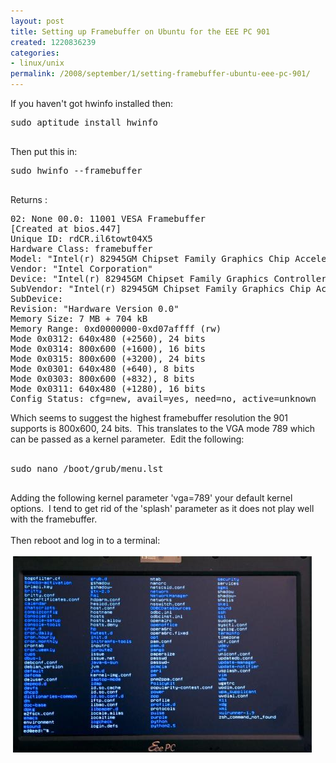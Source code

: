 ```yaml
---
layout: post
title: Setting up Framebuffer on Ubuntu for the EEE PC 901
created: 1220836239
categories:
- linux/unix
permalink: /2008/september/1/setting-framebuffer-ubuntu-eee-pc-901/
---
```

<p>If you haven't got hwinfo installed then:</p>
<pre>
sudo aptitude install hwinfo

</pre>
<p>Then put this in:</p>
<pre>
sudo hwinfo --framebuffer

</pre>
<p>Returns :</p>
<pre>
02: None 00.0: 11001 VESA Framebuffer
[Created at bios.447]
Unique ID: rdCR.il6towt04X5
Hardware Class: framebuffer<br />Model: &quot;Intel(r) 82945GM Chipset Family Graphics Chip Accelerated VGA BIOS Intel(r) 82945GM Chipset Family Graphics Controller&quot;<br />Vendor: &quot;Intel Corporation&quot;<br />Device: &quot;Intel(r) 82945GM Chipset Family Graphics Controller&quot;<br />SubVendor: &quot;Intel(r) 82945GM Chipset Family Graphics Chip Accelerated VGA BIOS&quot;<br />SubDevice:<br />Revision: &quot;Hardware Version 0.0&quot;<br />Memory Size: 7 MB + 704 kB<br />Memory Range: 0xd0000000-0xd07affff (rw)<br />Mode 0x0312: 640x480 (+2560), 24 bits<br />Mode 0x0314: 800x600 (+1600), 16 bits<br />Mode 0x0315: 800x600 (+3200), 24 bits<br />Mode 0x0301: 640x480 (+640), 8 bits<br />Mode 0x0303: 800x600 (+832), 8 bits<br />Mode 0x0311: 640x480 (+1280), 16 bits<br />Config Status: cfg=new, avail=yes, need=no, active=unknown</pre>
<div>Which seems to suggest the highest framebuffer resolution the 901 supports is 800x600, 24 bits. &nbsp;This translates to the&nbsp;VGA mode 789 which can be passed as a kernel parameter. &nbsp;Edit the following:</div>
<div>&nbsp;</div>
<pre>
sudo nano /boot/grub/menu.lst

</pre>
<div>Adding the following kernel parameter 'vga=789' your default kernel options. &nbsp;I tend to get rid of the 'splash' parameter as it does not play well with the framebuffer.</div>
<div>&nbsp;</div>
<div>Then reboot and log in to a terminal:</div>
<div>&nbsp;</div>
<div>&nbsp;<img alt="lap" width="478" height="314" src="/images/eee_pc.jpg" /></div>
<p>&nbsp;</p>
